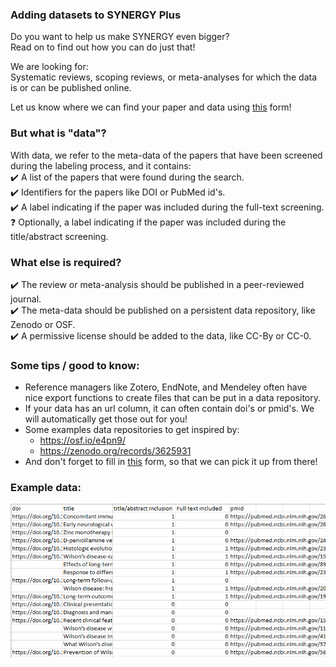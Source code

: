 ### Adding datasets to SYNERGY Plus
Do you want to help us make SYNERGY even bigger?\
Read on to find out how you can do just that!

We are looking for:\
Systematic reviews, scoping reviews, or meta-analyses for which the data is or can be published online.

Let us know where we can find your paper and data using [this](https://forms.gle/Heu8x5jc43Ubja6U6) form!

### But what is "data"?

With data, we refer to the meta-data of the papers that have been screened during the labeling process, and it contains:\
	✔️ A list of the papers that were found during the search.\
	✔️ Identifiers for the papers like DOI or PubMed id's.\
	✔️ A label indicating if the paper was included during the full-text screening.\
	❓ Optionally, a label indicating if the paper was included during the title/abstract screening.

### What else is required?

✔️ The review or meta-analysis should be published in a peer-reviewed journal.\
✔️ The meta-data should be published on a persistent data repository, like Zenodo or OSF.\
✔️ A permissive license should be added to the data, like CC-By or CC-0.

### Some tips / good to know:

- Reference managers like Zotero, EndNote, and Mendeley often have nice export functions to create files that can be put in a data repository.
- If your data has an url column, it can often contain doi's or pmid's. We will automatically get those out for you! 
- Some examples data repositories to get inspired by:	
	- https://osf.io/e4pn9/
	- https://zenodo.org/records/3625931
 - And don't forget to fill in [this](https://forms.gle/Heu8x5jc43Ubja6U6) form, so that we can pick it up from there!

### Example data:
![Alt text](examples/data_example.png?raw=true "Example data")